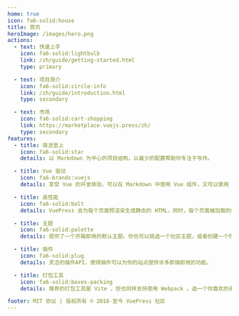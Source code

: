 ```yaml
---
home: true
icon: fa6-solid:house
title: 首页
heroImage: /images/hero.png
actions:
  - text: 快速上手
    icon: fa6-solid:lightbulb
    link: /zh/guide/getting-started.html
    type: primary

  - text: 项目简介
    icon: fa6-solid:circle-info
    link: /zh/guide/introduction.html
    type: secondary

  - text: 市场
    icon: fa6-solid:cart-shopping
    link: https://marketplace.vuejs.press/zh/
    type: secondary
features:
  - title: 简洁至上
    icon: fa6-solid:star
    details: 以 Markdown 为中心的项目结构，以最少的配置帮助你专注于写作。

  - title: Vue 驱动
    icon: fa6-brands:vuejs
    details: 享受 Vue 的开发体验，可以在 Markdown 中使用 Vue 组件，又可以使用 Vue 来开发自定义主题。

  - title: 高性能
    icon: fa6-solid:bolt
    details: VuePress 会为每个页面预渲染生成静态的 HTML，同时，每个页面被加载的时候，将作为 SPA 运行。

  - title: 主题
    icon: fa6-solid:palette
    details: 提供了一个开箱即用的默认主题。你也可以挑选一个社区主题，或者创建一个你自己的主题。

  - title: 插件
    icon: fa6-solid:plug
    details: 灵活的插件API，使得插件可以为你的站点提供许多即插即用的功能。

  - title: 打包工具
    icon: fa6-solid:boxes-packing
    details: 推荐的打包工具是 Vite ，但也同样支持使用 Webpack 。选一个你喜欢的来使用吧！

footer: MIT 协议 | 版权所有 © 2018-至今 VuePress 社区
---
```

